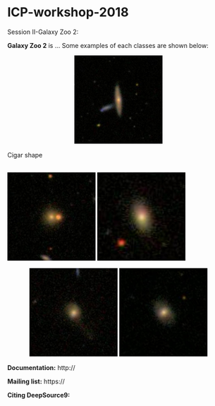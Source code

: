 ICP-workshop-2018
=======

Session II-Galaxy Zoo 2:

**Galaxy Zoo 2** is ...
Some examples of each classes are shown below:
<p align="center">
  <img src="./images/cigar_shaped_0" width="200"/><br /><p>Cigar shape</p><br />
  <img src="./images/comp_round_0" width="200"/>
  <img src="./images/mid_round_0" width="200"/>
</p>

<p align="center">
  <img src="./images/no_bar_arm_0" width="200"/>
  <img src="./images/no_bar_no_arm_0" width="200"/>
</p>


**Documentation:** http://

**Mailing list:** https://

**Citing DeepSource9:** 
